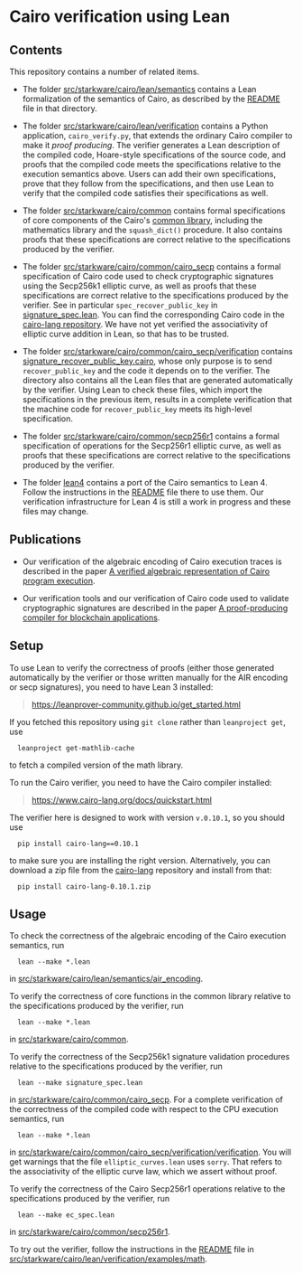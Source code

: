 Cairo verification using Lean
=============================

Contents
--------

This repository contains a number of related items.

- The folder [src/starkware/cairo/lean/semantics](src/starkware/cairo/lean/semantics)
  contains a Lean formalization of the semantics of Cairo, as described by the
  [README](src/starkware/cairo/lean/semantics/README.md) file in that directory.

- The folder [src/starkware/cairo/lean/verification](src/starkware/cairo/lean/verification)
  contains a Python application, `cairo_verify.py`, that extends the ordinary Cairo compiler to
  make it *proof producing*. The verifier generates a Lean description of the compiled code,
  Hoare-style specifications of the source code, and proofs that the compiled code meets the
  specifications relative to the execution semantics above. Users can add their own
  specifications, prove that they follow from the specifications, and then use Lean to verify
  that the compiled code satisfies their specifications as well.

- The folder [src/starkware/cairo/common](src/starkware/cairo/common)
  contains formal specifications of core components of the Cairo's
  [common library](https://docs.cairo-lang.org/reference/common_library.html),
  including the mathematics library and the `squash_dict()` procedure.
  It also contains proofs that these specifications are correct relative to the
  specifications produced by the verifier.

- The folder [src/starkware/cairo/common/cairo_secp](src/starkware/cairo/common/cairo_secp)
  contains a formal specification of Cairo code used to check cryptographic signatures
  using the Secp256k1 elliptic curve,
  as well as proofs that these specifications are correct relative to the specifications
  produced by the verifier. See in particular `spec_recover_public_key` in
  [signature_spec.lean](src/starkware/cairo/common/cairo_secp/signature_spec.lean).
  You can find the corresponding Cairo code in the
  [cairo-lang repository](https://github.com/starkware-libs/cairo-lang/tree/master/src/starkware/cairo/common/cairo_secp).
  We have not yet verified the associativity of elliptic curve addition in Lean, so that has to be
  trusted.

- The folder [src/starkware/cairo/common/cairo_secp/verification](src/starkware/cairo/common/cairo_secp/verification)
  contains [signature_recover_public_key.cairo](src/starkware/cairo/common/cairo_secp/verification/signature_recover_public_key.cairo),
  whose only purpose is to send `recover_public_key` and the code it depends on to the verifier.
  The directory also contains all the Lean files that are generated automatically by the verifier.
  Using Lean to check these files, which import the specifications in the previous item, results in
  a complete verification that the machine code for `recover_public_key` meets its high-level
  specification.

- The folder [src/starkware/cairo/common/secp256r1](src/starkware/cairo/common/secp256r1)
  contains a formal specification of operations for the Secp256r1 elliptic curve,
  as well as proofs that these specifications are correct relative to the specifications
  produced by the verifier.

- The folder [lean4](lean4) contains a port of the Cairo semantics to Lean 4. Follow the
  instructions in the [README](lean4/README.md) file there to use them. Our verification
  infrastructure for Lean 4 is still a work in progress and these files may change.

Publications
------------

- Our verification of the algebraic encoding of Cairo execution traces is described in the paper
  [A verified algebraic representation of Cairo program execution](https://dl.acm.org/doi/10.1145/3497775.3503675).

- Our verification tools and our verification of Cairo code used to validate cryptographic signatures
  are described in the paper [A proof-producing compiler for blockchain applications](https://doi.org/10.4230/LIPIcs.ITP.2023.7).


Setup
-----

To use Lean to verify the correctness of proofs (either those generated automatically by the
verifier or those written manually for the AIR encoding or secp signatures), you need to have
Lean 3 installed:

>  https://leanprover-community.github.io/get_started.html

If you fetched this repository using `git clone` rather than  `leanproject get`, use
```
  leanproject get-mathlib-cache
```
to fetch a compiled version of the math library.

To run the Cairo verifier, you need to have the Cairo compiler installed:

>  https://www.cairo-lang.org/docs/quickstart.html

The verifier here is designed to work with version `v.0.10.1`, so you should use
```
  pip install cairo-lang==0.10.1
```
to make sure you are installing the right version. Alternatively, you can download a zip file from
the [cairo-lang](https://github.com/starkware-libs/cairo-lang/releases/tag/v0.10.1) repository
and install from that:
```
  pip install cairo-lang-0.10.1.zip
```


Usage
-----

To check the correctness of the algebraic encoding of the Cairo execution semantics, run
```
  lean --make *.lean
```
in [src/starkware/cairo/lean/semantics/air_encoding](src/starkware/cairo/lean/semantics/air_encoding).

To verify the correctness of core functions in the common library relative to the
specifications produced by the verifier, run
```
  lean --make *.lean
```
in [src/starkware/cairo/common](src/starkware/cairo/common).

To verify the correctness of the Secp256k1 signature validation procedures relative
to the specifications produced by the verifier, run
```
  lean --make signature_spec.lean
```
in [src/starkware/cairo/common/cairo_secp](src/starkware/cairo/common/cairo_secp). For a complete
verification of the correctness of the compiled code with respect to the CPU execution semantics,
run
```
  lean --make *.lean
```
in [src/starkware/cairo/common/cairo_secp/verification/verification](src/starkware/cairo/common/cairo_secp/verification/verification). You will get warnings that the file `elliptic_curves.lean`
uses `sorry`. That refers to the associativity of the elliptic curve law, which we assert without
proof.

To verify the correctness of the Cairo Secp256r1 operations relative to the specifications produced by the verifier, run
```
  lean --make ec_spec.lean
```
in [src/starkware/cairo/common/secp256r1](src/starkware/cairo/common/secp256r1).

To try out the verifier, follow the instructions in the
[README](src/starkware/cairo/lean/verification/examples/math/README.md) file in
[src/starkware/cairo/lean/verification/examples/math](src/starkware/cairo/lean/verification/examples/math).

